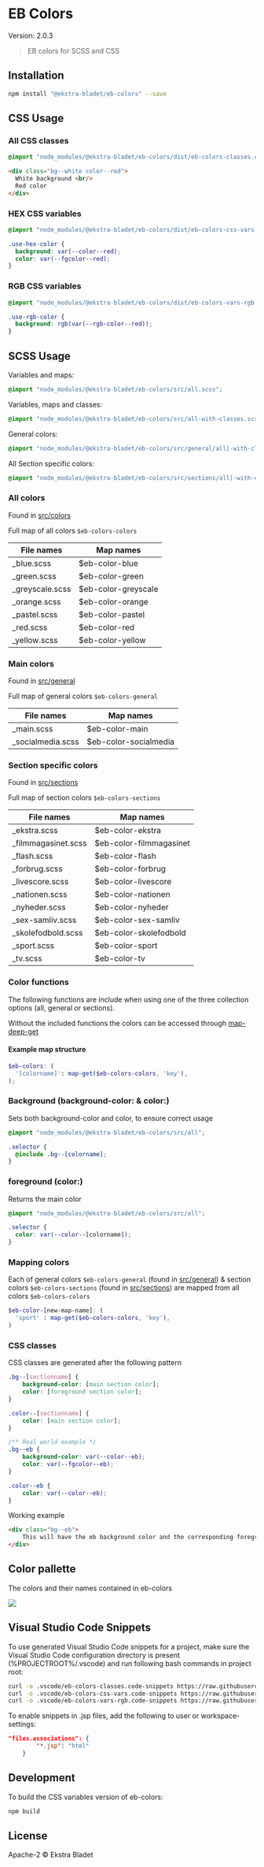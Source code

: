 # EB Colors

Version: 2.0.3

> EB colors for SCSS and CSS

## Installation

```bash
npm install "@ekstra-bladet/eb-colors" --save
```

## CSS Usage

### All CSS classes

```css
@import "node_modules/@ekstra-bladet/eb-colors/dist/eb-colors-classes.css";
```

```html
<div class="bg--white color--red">
  White background <br/>
  Red color
</div>
```

### HEX CSS variables

```css
@import "node_modules/@ekstra-bladet/eb-colors/dist/eb-colors-css-vars.css";

.use-hex-color {
  background: var(--color--red);
  color: var(--fgcolor--red);
}
```

### RGB CSS variables

```css
@import "node_modules/@ekstra-bladet/eb-colors/dist/eb-colors-vars-rgb.css";

.use-rgb-color {
  background: rgb(var(--rgb-color--red));
}
```

## SCSS Usage

Variables and maps:

```scss
@import "node_modules/@ekstra-bladet/eb-colors/src/all.scss";
```

Variables, maps and classes:

```scss
@import "node_modules/@ekstra-bladet/eb-colors/src/all-with-classes.scss";
```

General colors:

```scss
@import "node_modules/@ekstra-bladet/eb-colors/src/general/all[-with-classes].scss";
```

All Section specific colors:

```scss
@import "node_modules/@ekstra-bladet/eb-colors/src/sections/all[-with-classes].scss";
```

### All colors

Found in [src/colors](src/colors)

Full map of all colors `$eb-colors-colors`

| File names            | Map names                |
| ---                   | ---                      |
| _blue.scss            | $eb-color-blue           |
| _green.scss           | $eb-color-green          |
| _greyscale.scss       | $eb-color-greyscale      |
| _orange.scss          | $eb-color-orange         |
| _pastel.scss          | $eb-color-pastel         |
| _red.scss             | $eb-color-red            |
| _yellow.scss          | $eb-color-yellow         |

### Main colors

Found in [src/general](src/general)

Full map of general colors `$eb-colors-general`

| File names            | Map names                |
| ---                   | ---                      |
| _main.scss            | $eb-color-main           |
| _socialmedia.scss     | $eb-color-socialmedia    |

### Section specific colors

Found in [src/sections](src/sections)

Full map of section colors `$eb-colors-sections`

| File names            | Map names                 |
| ---                   | ---                       |
| _ekstra.scss          | $eb-color-ekstra          |
| _filmmagasinet.scss   | $eb-color-filmmagasinet   |
| _flash.scss           | $eb-color-flash           |
| _forbrug.scss         | $eb-color-forbrug         |
| _livescore.scss       | $eb-color-livescore       |
| _nationen.scss        | $eb-color-nationen        |
| _nyheder.scss         | $eb-color-nyheder         |
| _sex-samliv.scss      | $eb-color-sex-samliv      |
| _skolefodbold.scss    | $eb-color-skolefodbold    |
| _sport.scss           | $eb-color-sport           |
| _tv.scss              | $eb-color-tv              |

### Color functions

The following functions are include when using one of the three collection options (all, general or sections).

Without the included functions the colors can be accessed through [map-deep-get](https://css-tricks.com/snippets/sass/deep-getset-maps/#article-header-id-0)

#### Example map structure

```scss
$eb-colors: (
  '[colorname]': map-get($eb-colors-colors, 'key'),
);
```

### Background (background-color: & color:)

Sets both background-color and color, to ensure correct usage

```scss
@import "node_modules/@ekstra-bladet/eb-colors/src/all";

.selector {
  @include .bg--[colorname];
}
```

### foreground (color:)

Returns the main color

```scss
@import "node_modules/@ekstra-bladet/eb-colors/src/all";

.selector {
  color: var(--color--[colorname]);
}
```

### Mapping colors

Each of general colors `$eb-colors-general` (found in [src/general](src/general)) & section colors `$eb-colors-sections` (found in [src/sections](src/sections)) are mapped from all colors `$eb-colors-colors`

```scss
$eb-color-[new-map-name]: (
  'sport' : map-get($eb-colors-colors, 'key'),
)
```

### CSS classes

CSS classes are generated after the following pattern

```css
.bg--[sectionname] {
    background-color: [main section color];
    color: [foreground section color];
}

.color--[sectionname] {
    color: [main section color];
}

/** Real world example */
.bg--eb {
    background-color: var(--color--eb);
    color: var(--fgcolor--eb);
}

.color--eb {
    color: var(--color--eb);
}
```

Working example

```html
<div class="bg--eb">
    This will have the eb background color and the corresponding foreground color.
</div>
```

## Color pallette

The colors and their names contained in eb-colors

![](example/eb-colors-example.png)

## Visual Studio Code Snippets

To use generated Visual Studio Code snippets for a project, make sure the Visual Studio Code configuration directory is present (%PROJECTROOT%/.vscode) and run following bash commands in project root:

```bash
curl -o .vscode/eb-colors-classes.code-snippets https://raw.githubusercontent.com/EkstraBladetUdvikling/eb-colors/master/snippets/eb-colors-classes.code-snippets
curl -o .vscode/eb-colors-css-vars.code-snippets https://raw.githubusercontent.com/EkstraBladetUdvikling/eb-colors/master/snippets/eb-colors-css-vars.code-snippets
curl -o .vscode/eb-colors-vars-rgb.code-snippets https://raw.githubusercontent.com/EkstraBladetUdvikling/eb-colors/master/snippets/eb-colors-vars-rgb.code-snippets
```

To enable snippets in .jsp files, add the following to user or workspace-settings:

```json
"files.associations": {
        "*.jsp": "html"
    }
```

## Development

To build the CSS variables version of eb-colors:

```bash
npm build
```

## License

Apache-2 © Ekstra Bladet
